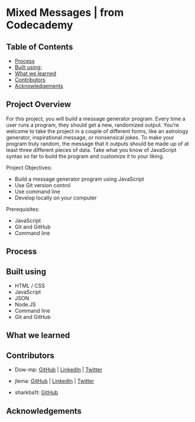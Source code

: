 # Mixed Messages | from Codecademy

## Table of Contents

- [Process](#process)
- [Built using:](#built-using)
- [What we learned](#what-we-learned)
- [Contributors](#contributors)
- [Acknowledgements](#acknowledgements)

## Project Overview

For this project, you will build a message generator program. Every time a user runs a program, they should get a new, randomized output. You’re welcome to take the project in a couple of different forms, like an astrology generator, inspirational message, or nonsensical jokes. To make your program truly random, the message that it outputs should be made up of at least three different pieces of data. Take what you know of JavaScript syntax so far to build the program and customize it to your liking.

Project Objectives:

- Build a message generator program using JavaScript
- Use Git version control
- Use command line
- Develop locally on your computer

Prerequisites:

- JavaScript
- Git and GitHub
- Command line

## Process

## Built using

- HTML / CSS
- JavaScript
- JSON
- Node.JS
- Command line
- Git and GitHub

## What we learned

## Contributors

- Dow-mp: [GitHub](www.github.com/dow-mp) | [LinkedIn](https://www.linkedin.com/in/danielle-petrides-0b053920/) | [Twitter](https://twitter.com/danimitchp)

- jlema: [GitHub](https://github.com/jlema) | [LinkedIn](https://www.linkedin.com/in/juanlema/) | [Twitter](https://twitter.com/wisdomjuice)

- sharkba1t: [GitHub](https://github.com/sharkba1t)
## Acknowledgements
